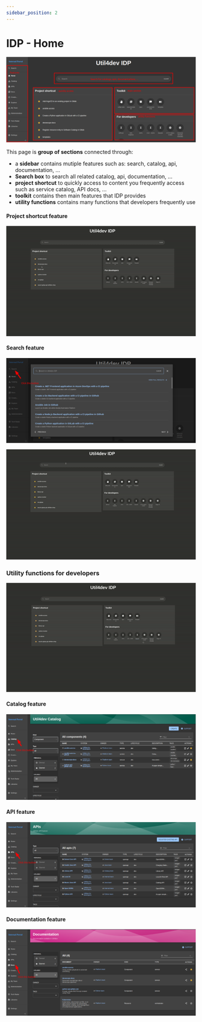 ```yaml
---
sidebar_position: 2
---
```


# IDP - Home

![](./media/idp-home-search.png)

This page is **group of sections** connected through:

- a **sidebar** contains mutiple features such as: search, catalog, api, documentation, ...
- **Search box** to search all related catalog, api, documentation, ...
- **project shortcut** to quickly access to content you frequently access such as service catalog, API docs, ... 
- **toolkit** contains then main features that IDP provides
- **utility functions** contains many functions that developers frequently use

#### Project shortcut feature

![](./media/click-project-shortcut.gif)

#### Search feature

![](./media/idp-home-search-click-search.png)

![](./media/click-search.gif)

### Utility functions for developers

![](./media/click-utility-functions.gif)

#### Catalog feature

![](./media/idp-home-search-click-catalog.png)

#### API feature

![](./media/idp-home-search-click-api.png)

#### Documentation feature

![](./media/idp-home-search-click-docs.png)